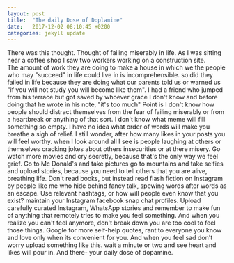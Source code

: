 ```yaml
---
layout: post
title:  "The daily Dose of Doplamine"
date:   2017-12-02 08:10:45 +0200
categories: jekyll update
---
```

There was this thought. Thought of failing miserably in life. 
As I was sitting near a coffee shop I saw two workers working on a construction site.  
The amount of work they are doing to make a house in which we the people who may  "succeed" in
life could live in is incomprehensible. 
so did they failed in life because they are doing what 
our parents told us or warned us "if you will not study you will become like them".
I had a friend who jumped from his terrace but got saved by whoever grace
I don't know and before doing that he wrote in his note, "it's too much"
Point is I don't know how people should distract themselves 
from the fear of failing miserably or from a heartbreak or anything of that sort.
I don't know what meme will fill something so empty. 
I have no idea what order of words will make you breathe a sigh of relief. 
I still wonder, after how many likes in your posts you will feel worthy.
when I look around all I see is people laughing at others or 
themselves cracking jokes about others insecurities or at there misery.
Go watch more movies and cry secretly, because that's the only way we feel grief.
Go to Mc Donald's and take pictures go to mountains and take selfies and upload stories,
because you need to tell others that you are alive, breathing life. 
Don't read books, but instead read flash fiction on Instagram by people like me who hide behind fancy talk, 
spewing words after words as an escape. 
Use relevant hashtags, or how will people even know that you exist?
maintain your Instagram facebook snap chat profiles.
Upload carefully curated Instagram, WhatsApp stories
and remember to make fun of anything that remotely tries to make you feel something.
And when you realize you can't feel anymore, 
don't break down you are too cool to feel those things. Google for more self-help quotes, 
rant to everyone you know and love only when its convenient for you. 
And when you feel sad don't worry upload something like this. 
wait a minute or two and see heart and likes will pour in. And there- your daily dose of dopamine.

